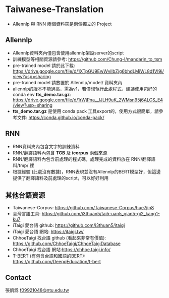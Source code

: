# Taiwanese-Translation

* Allennlp 與 RNN 兩個資料夾是兩個獨立的 Project

## Allennlp
* Allennlp資料夾內僅包含使用allennlp架設server的script
* 訓練模型等相關資源請參考: https://github.com/Chung-I/mandarin_to_tsm
* pre-trained model 請於此下載: https://drive.google.com/file/d/1XTpGU9EwWviIbZjg6bhdLMiWL8d1VI9i/view?usp=sharing
* pre-trained model 請放置於 Allennlp/model/ 資料夾內
* allennlp的版本不能過高，需為v1，若僅想執行此處程式，建議使用包好的conda env **tts_demo.tar.gz**: https://drive.google.com/file/d/1rWjPna__lJLH9uK_2WMsn95j6ALCS_E4/view?usp=sharing
* **tts_demo.tar.gz** 是使用 conda pack 工具export的，使用方式很簡單，請參考文件: https://conda.github.io/conda-pack/

## RNN
* RNN資料夾內包含文字的訓練資料
* RNN/翻譯語料內包含 **TGB** 及 **icorpus** 兩個來源
* RNN/翻譯語料內包含前處理的程式碼，處理完成的資料放在 RNN/翻譯語料/tmp/ 裡
* 根據經驗 (此處沒有數據)，RNN表現並沒有Allennlp的BERT模型好，但這邊提供了翻譯語料及前處理的script，可以好好利用

## 其他台語資源 
* Taiwanese-Corpus: https://github.com/Taiwanese-Corpus/hue7jip8
* 臺灣言語工具: https://github.com/i3thuan5/tai5-uan5_gian5-gi2_kang1-ku7
* iTaigi 愛台語 github: https://github.com/i3thuan5/itaigi
* iTaigi 愛台語 網站: https://itaigi.tw/
* ChhoeTaigi 找台語 github (看起來非常有價值): https://github.com/ChhoeTaigi/ChhoeTaigiDatabase
* ChhoeTaigi 找台語 網站:https://chhoe.taigi.info/
* T-BERT (有包含台語和國語的BERT): https://github.com/DeepqEducation/t-bert

## Contact
張凱爲 f09921048@ntu.edu.tw
